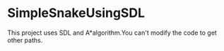 # SimpleSnakeUsingSDL
This project uses SDL and A*algorithm.You can't modify the code to get other paths.
